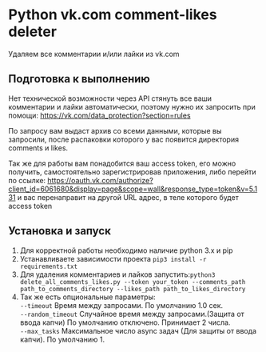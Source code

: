 # Python vk.com comment-likes deleter
Удаляем все комментарии и/или лайки из vk.com

## Подготовка к выполнению
Нет технической возможности через API стянуть все ваши комментарии и лайки
автоматически, поэтому нужно их запросить при помощи: 
https://vk.com/data_protection?section=rules 

По запросу вам выдаст архив со всеми данными, которые вы запросили, после распаковки
которого у вас появится директория comments и likes.

Так же для работы вам понадобится ваш access token, его можно получить, самостоятельно зарегистрировав
приложения, либо перейти по ссылке: 
https://oauth.vk.com/authorize?client_id=6061680&display=page&scope=wall&response_type=token&v=5.131 и вас перенаправит
на другой URL адрес, в теле которого будет access token


## Установка и запуск
1. Для корректной работы необходимо наличие python 3.x и pip
2. Устанавливаете зависимости проекта `pip3 install -r requirements.txt`
3. Для удаления комментариев и лайков запустить:`python3 delete_all_comments_likes.py --token your_token --comments_path path_to_comments_directory --likes_path path_to_likes_directory`
4. Так же есть опциональные параметры:<br />
`--timeout` Время между запросами. По умолчанию 1.0 сек.<br />
`--random_timeout` Случайное время между запросами.(Защита от ввода капчи) По умолчанию отключено. Принимает 2 числа.<br />
`--max_tasks` Максимальное число async задач (Для защиты от ввода капчи). По умолчанию 1.

